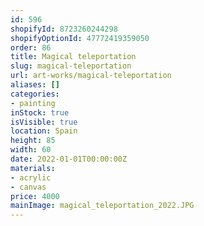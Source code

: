 ```yaml
---
id: 596
shopifyId: 8723260244298
shopifyOptionId: 47772419359050
order: 86
title: Magical teleportation
slug: magical-teleportation
url: art-works/magical-teleportation
aliases: []
categories:
- painting
inStock: true
isVisible: true
location: Spain
height: 85
width: 60
date: 2022-01-01T00:00:00Z
materials:
- acrylic
- canvas
price: 4000
mainImage: magical_teleportation_2022.JPG
---
```

